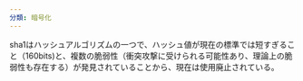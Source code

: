 ```yaml
---
分類: 暗号化
---
```


sha1はハッシュアルゴリズムの一つで、ハッシュ値が現在の標準では短すぎること（160bits)と、複数の脆弱性（衝突攻撃に受けられる可能性あり、理論上の脆弱性も存在する）が発見されていることから、現在は使用廃止されている。